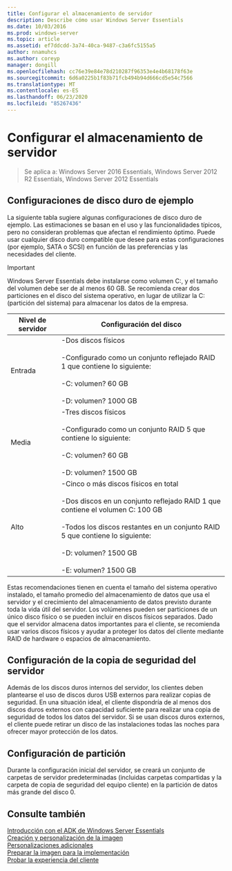 ```yaml
---
title: Configurar el almacenamiento de servidor
description: Describe cómo usar Windows Server Essentials
ms.date: 10/03/2016
ms.prod: windows-server
ms.topic: article
ms.assetid: ef7ddcdd-3a74-40ca-9487-c3a6fc5155a5
author: nnamuhcs
ms.author: coreyp
manager: dongill
ms.openlocfilehash: cc76e39e84e78d210287f96353e4e4b68178f63e
ms.sourcegitcommit: 6d6a0225b1f83b71fcb494b94d666cd5e54c7566
ms.translationtype: MT
ms.contentlocale: es-ES
ms.lasthandoff: 06/23/2020
ms.locfileid: "85267436"
---
```

# <a name="configure-server-storage"></a>Configurar el almacenamiento de servidor

>Se aplica a: Windows Server 2016 Essentials, Windows Server 2012 R2 Essentials, Windows Server 2012 Essentials

## <a name="sample-hard-disk-configurations"></a>Configuraciones de disco duro de ejemplo  
 La siguiente tabla sugiere algunas configuraciones de disco duro de ejemplo. Las estimaciones se basan en el uso y las funcionalidades típicos, pero no consideran problemas que afectan el rendimiento óptimo. Puede usar cualquier disco duro compatible que desee para estas configuraciones (por ejemplo, SATA o SCSI) en función de las preferencias y las necesidades del cliente.  
  
> [!IMPORTANT]
>   Windows Server Essentials debe instalarse como volumen C:, y el tamaño del volumen debe ser de al menos 60 GB. Se recomienda crear dos particiones en el disco del sistema operativo, en lugar de utilizar la C: (partición del sistema) para almacenar los datos de la empresa.  
  
|Nivel de servidor|Configuración del disco|  
|------------------|------------------------|  
|Entrada|-Dos discos físicos<br /><br /> -Configurado como un conjunto reflejado RAID 1 que contiene lo siguiente:<br /><br /> -C: volumen? 60 GB<br /><br /> -D: volumen? 1000 GB|  
|Media|-Tres discos físicos<br /><br /> -Configurado como un conjunto RAID 5 que contiene lo siguiente:<br /><br /> -C: volumen? 60 GB<br /><br /> -D: volumen? 1500 GB|  
|Alto|-Cinco o más discos físicos en total<br /><br /> -Dos discos en un conjunto reflejado RAID 1 que contiene el volumen C: 100 GB<br /><br /> -Todos los discos restantes en un conjunto RAID 5 que contiene lo siguiente:<br /><br /> -D: volumen? 1500 GB<br /><br /> -E: volumen? 1500 GB|  
  
 Estas recomendaciones tienen en cuenta el tamaño del sistema operativo instalado, el tamaño promedio del almacenamiento de datos que usa el servidor y el crecimiento del almacenamiento de datos previsto durante toda la vida útil del servidor. Los volúmenes pueden ser particiones de un único disco físico o se pueden incluir en discos físicos separados. Dado que el servidor almacena datos importantes para el cliente, se recomienda usar varios discos físicos y ayudar a proteger los datos del cliente mediante RAID de hardware o espacios de almacenamiento.  
  
## <a name="configuring-your-server-backup"></a>Configuración de la copia de seguridad del servidor  
 Además de los discos duros internos del servidor, los clientes deben plantearse el uso de discos duros USB externos para realizar copias de seguridad. En una situación ideal, el cliente dispondría de al menos dos discos duros externos con capacidad suficiente para realizar una copia de seguridad de todos los datos del servidor. Si se usan discos duros externos, el cliente puede retirar un disco de las instalaciones todas las noches para ofrecer mayor protección de los datos.  
  
## <a name="partition-configuration"></a>Configuración de partición  
 Durante la configuración inicial del servidor, se creará un conjunto de carpetas de servidor predeterminadas (incluidas carpetas compartidas y la carpeta de copia de seguridad del equipo cliente) en la partición de datos más grande del disco 0.  
  
## <a name="see-also"></a>Consulte también  

 [Introducción con el ADK de Windows Server Essentials](Getting-Started-with-the-Windows-Server-Essentials-ADK.md)   
 [Creación y personalización de la imagen](Creating-and-Customizing-the-Image.md)   
 [Personalizaciones adicionales](Additional-Customizations.md)   
 [Preparar la imagen para la implementación](Preparing-the-Image-for-Deployment.md)   
 [Probar la experiencia del cliente](Testing-the-Customer-Experience.md)

